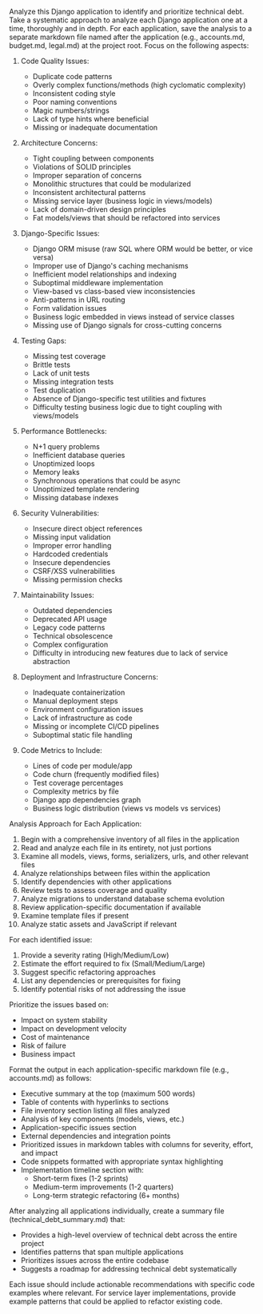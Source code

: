 Analyze this Django application to identify and prioritize technical debt. Take a systematic approach to analyze each Django application one at a time, thoroughly and in depth. For each application, save the analysis to a separate markdown file named after the application (e.g., accounts.md, budget.md, legal.md) at the project root. Focus on the following aspects:

1. Code Quality Issues:
   - Duplicate code patterns
   - Overly complex functions/methods (high cyclomatic complexity)
   - Inconsistent coding style
   - Poor naming conventions
   - Magic numbers/strings
   - Lack of type hints where beneficial
   - Missing or inadequate documentation

2. Architecture Concerns:
   - Tight coupling between components
   - Violations of SOLID principles
   - Improper separation of concerns
   - Monolithic structures that could be modularized
   - Inconsistent architectural patterns
   - Missing service layer (business logic in views/models)
   - Lack of domain-driven design principles
   - Fat models/views that should be refactored into services

3. Django-Specific Issues:
   - Django ORM misuse (raw SQL where ORM would be better, or vice versa)
   - Improper use of Django's caching mechanisms
   - Inefficient model relationships and indexing
   - Suboptimal middleware implementation
   - View-based vs class-based view inconsistencies
   - Anti-patterns in URL routing
   - Form validation issues
   - Business logic embedded in views instead of service classes
   - Missing use of Django signals for cross-cutting concerns

4. Testing Gaps:
   - Missing test coverage
   - Brittle tests
   - Lack of unit tests
   - Missing integration tests
   - Test duplication
   - Absence of Django-specific test utilities and fixtures
   - Difficulty testing business logic due to tight coupling with views/models

5. Performance Bottlenecks:
   - N+1 query problems
   - Inefficient database queries
   - Unoptimized loops
   - Memory leaks
   - Synchronous operations that could be async
   - Unoptimized template rendering
   - Missing database indexes

6. Security Vulnerabilities:
   - Insecure direct object references
   - Missing input validation
   - Improper error handling
   - Hardcoded credentials
   - Insecure dependencies
   - CSRF/XSS vulnerabilities
   - Missing permission checks

7. Maintainability Issues:
   - Outdated dependencies
   - Deprecated API usage
   - Legacy code patterns
   - Technical obsolescence
   - Complex configuration
   - Difficulty in introducing new features due to lack of service abstraction

8. Deployment and Infrastructure Concerns:
   - Inadequate containerization
   - Manual deployment steps
   - Environment configuration issues
   - Lack of infrastructure as code
   - Missing or incomplete CI/CD pipelines
   - Suboptimal static file handling

9. Code Metrics to Include:
   - Lines of code per module/app
   - Code churn (frequently modified files)
   - Test coverage percentages
   - Complexity metrics by file
   - Django app dependencies graph
   - Business logic distribution (views vs models vs services)

Analysis Approach for Each Application:
1. Begin with a comprehensive inventory of all files in the application
2. Read and analyze each file in its entirety, not just portions
3. Examine all models, views, forms, serializers, urls, and other relevant files
4. Analyze relationships between files within the application
5. Identify dependencies with other applications
6. Review tests to assess coverage and quality
7. Analyze migrations to understand database schema evolution
8. Review application-specific documentation if available
9. Examine template files if present
10. Analyze static assets and JavaScript if relevant

For each identified issue:
1. Provide a severity rating (High/Medium/Low)
2. Estimate the effort required to fix (Small/Medium/Large)
3. Suggest specific refactoring approaches
4. List any dependencies or prerequisites for fixing
5. Identify potential risks of not addressing the issue

Prioritize the issues based on:
- Impact on system stability
- Impact on development velocity
- Cost of maintenance
- Risk of failure
- Business impact

Format the output in each application-specific markdown file (e.g., accounts.md) as follows:
- Executive summary at the top (maximum 500 words)
- Table of contents with hyperlinks to sections
- File inventory section listing all files analyzed
- Analysis of key components (models, views, etc.)
- Application-specific issues section
- External dependencies and integration points
- Prioritized issues in markdown tables with columns for severity, effort, and impact
- Code snippets formatted with appropriate syntax highlighting
- Implementation timeline section with:
  - Short-term fixes (1-2 sprints)
  - Medium-term improvements (1-2 quarters)
  - Long-term strategic refactoring (6+ months)

After analyzing all applications individually, create a summary file (technical_debt_summary.md) that:
- Provides a high-level overview of technical debt across the entire project
- Identifies patterns that span multiple applications
- Prioritizes issues across the entire codebase
- Suggests a roadmap for addressing technical debt systematically

Each issue should include actionable recommendations with specific code examples where relevant. For service layer implementations, provide example patterns that could be applied to refactor existing code.